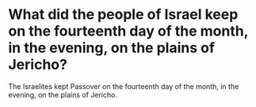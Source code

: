 # What did the people of Israel keep on the fourteenth day of the month, in the evening, on the plains of Jericho?

The Israelites kept Passover on the fourteenth day of the month, in the evening, on the plains of Jericho.
